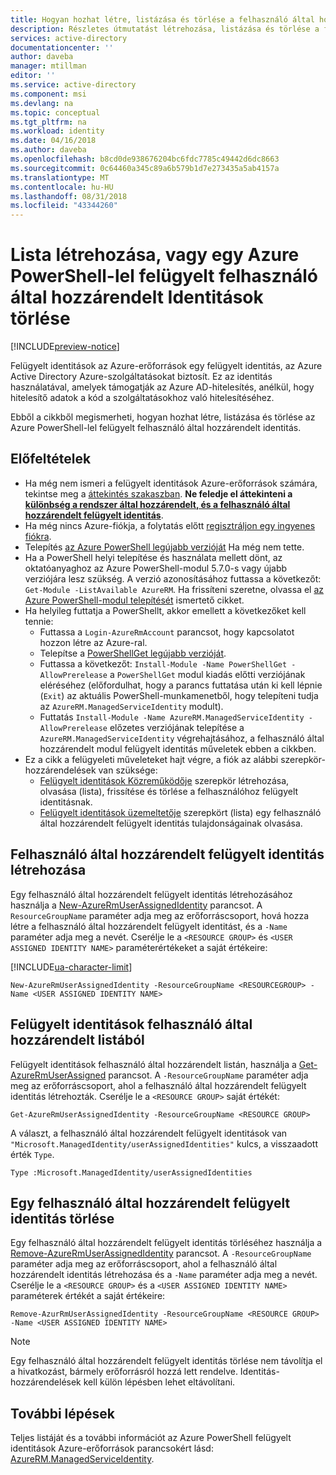 ```yaml
---
title: Hogyan hozhat létre, listázása és törlése a felhasználó által hozzárendelt felügyelt identitás az Azure PowerShell-lel
description: Részletes útmutatást létrehozása, listázása és törlése a felhasználó által hozzárendelt felügyelt identitás az Azure PowerShell-lel.
services: active-directory
documentationcenter: ''
author: daveba
manager: mtillman
editor: ''
ms.service: active-directory
ms.component: msi
ms.devlang: na
ms.topic: conceptual
ms.tgt_pltfrm: na
ms.workload: identity
ms.date: 04/16/2018
ms.author: daveba
ms.openlocfilehash: b8cd0de938676204bc6fdc7785c49442d6dc8663
ms.sourcegitcommit: 0c64460a345c89a6b579b1d7e273435a5ab4157a
ms.translationtype: MT
ms.contentlocale: hu-HU
ms.lasthandoff: 08/31/2018
ms.locfileid: "43344260"
---
```

# <a name="create-list-or-delete-a-user-assigned-managed-identity-using-azure-powershell"></a>Lista létrehozása, vagy egy Azure PowerShell-lel felügyelt felhasználó által hozzárendelt Identitások törlése

[!INCLUDE[preview-notice](~/includes/active-directory-msi-preview-notice-ua.md)]

Felügyelt identitások az Azure-erőforrások egy felügyelt identitás, az Azure Active Directory Azure-szolgáltatásokat biztosít. Ez az identitás használatával, amelyek támogatják az Azure AD-hitelesítés, anélkül, hogy hitelesítő adatok a kód a szolgáltatásokhoz való hitelesítéséhez. 

Ebből a cikkből megismerheti, hogyan hozhat létre, listázása és törlése az Azure PowerShell-lel felügyelt felhasználó által hozzárendelt identitás.

## <a name="prerequisites"></a>Előfeltételek

- Ha még nem ismeri a felügyelt identitások Azure-erőforrások számára, tekintse meg a [áttekintés szakaszban](overview.md). **Ne feledje el áttekinteni a [különbség a rendszer által hozzárendelt, és a felhasználó által hozzárendelt felügyelt identitás](overview.md#how-does-it-work)**.
- Ha még nincs Azure-fiókja, a folytatás előtt [regisztráljon egy ingyenes fiókra](https://azure.microsoft.com/free/).
- Telepítés [az Azure PowerShell legújabb verzióját](https://www.powershellgallery.com/packages/AzureRM) Ha még nem tette.
- Ha a PowerShell helyi telepítése és használata mellett dönt, az oktatóanyaghoz az Azure PowerShell-modul 5.7.0-s vagy újabb verziójára lesz szükség. A verzió azonosításához futtassa a következőt: ` Get-Module -ListAvailable AzureRM`. Ha frissíteni szeretne, olvassa el [az Azure PowerShell-modul telepítését](/powershell/azure/install-azurerm-ps) ismertető cikket. 
- Ha helyileg futtatja a PowerShellt, akkor emellett a következőket kell tennie: 
    - Futtassa a `Login-AzureRmAccount` parancsot, hogy kapcsolatot hozzon létre az Azure-ral.
    - Telepítse a [PowerShellGet legújabb verzióját](/powershell/gallery/installing-psget#for-systems-with-powershell-50-or-newer-you-can-install-the-latest-powershellget).
    - Futtassa a következőt: `Install-Module -Name PowerShellGet -AllowPrerelease` a `PowerShellGet` modul kiadás előtti verziójának eléréséhez (előfordulhat, hogy a parancs futtatása után ki kell lépnie (`Exit`) az aktuális PowerShell-munkamenetből, hogy telepíteni tudja az `AzureRM.ManagedServiceIdentity` modult).
    - Futtatás `Install-Module -Name AzureRM.ManagedServiceIdentity -AllowPrerelease` előzetes verziójának telepítése a `AzureRM.ManagedServiceIdentity` végrehajtásához, a felhasználó által hozzárendelt modul felügyelt identitás műveletek ebben a cikkben.
- Ez a cikk a felügyeleti műveleteket hajt végre, a fiók az alábbi szerepkör-hozzárendelések van szüksége:
    - [Felügyelt identitások Közreműködője](/azure/role-based-access-control/built-in-roles#managed-identity-contributor) szerepkör létrehozása, olvasása (lista), frissítése és törlése a felhasználóhoz felügyelt identitásnak.
    - [Felügyelt identitások üzemeltetője](/azure/role-based-access-control/built-in-roles#managed-identity-operator) szerepkört (lista) egy felhasználó által hozzárendelt felügyelt identitás tulajdonságainak olvasása.

## <a name="create-a-user-assigned-managed-identity"></a>Felhasználó által hozzárendelt felügyelt identitás létrehozása

Egy felhasználó által hozzárendelt felügyelt identitás létrehozásához használja a [New-AzureRmUserAssignedIdentity](/powershell/module/azurerm.managedserviceidentity/new-azurermuserassignedidentity) parancsot. A `ResourceGroupName` paraméter adja meg az erőforráscsoport, hová hozza létre a felhasználó által hozzárendelt felügyelt identitást, és a `-Name` paraméter adja meg a nevét. Cserélje le a `<RESOURCE GROUP>` és `<USER ASSIGNED IDENTITY NAME>` paraméterértékeket a saját értékeire:

[!INCLUDE[ua-character-limit](~/includes/managed-identity-ua-character-limits.md)]

 ```azurepowershell-interactive
New-AzureRmUserAssignedIdentity -ResourceGroupName <RESOURCEGROUP> -Name <USER ASSIGNED IDENTITY NAME>
```
## <a name="list-user-assigned-managed-identities"></a>Felügyelt identitások felhasználó által hozzárendelt listából

Felügyelt identitások felhasználó által hozzárendelt listán, használja a [Get-AzureRmUserAssigned](/powershell/module/azurerm.managedserviceidentity/get-azurermuserassignedidentity) parancsot.  A `-ResourceGroupName` paraméter adja meg az erőforráscsoport, ahol a felhasználó által hozzárendelt felügyelt identitás létrehozták. Cserélje le a `<RESOURCE GROUP>` saját értékét:

```azurepowershell-interactive
Get-AzureRmUserAssignedIdentity -ResourceGroupName <RESOURCE GROUP>
```
A választ, a felhasználó által hozzárendelt felügyelt identitások van `"Microsoft.ManagedIdentity/userAssignedIdentities"` kulcs, a visszaadott érték `Type`.

`Type :Microsoft.ManagedIdentity/userAssignedIdentities`

## <a name="delete-a-user-assigned-managed-identity"></a>Egy felhasználó által hozzárendelt felügyelt identitás törlése

Egy felhasználó által hozzárendelt felügyelt identitás törléséhez használja a [Remove-AzureRmUserAssignedIdentity](/powershell/module/azurerm.managedserviceidentity/remove-azurermuserassignedidentity) parancsot.  A `-ResourceGroupName` paraméter adja meg az erőforráscsoport, ahol a felhasználó által hozzárendelt identitás létrehozása és a `-Name` paraméter adja meg a nevét. Cserélje le a `<RESOURCE GROUP>` és a `<USER ASSIGNED IDENTITY NAME>` paraméterek értékét a saját értékeire:

 ```azurepowershell-interactive
Remove-AzurRmUserAssignedIdentity -ResourceGroupName <RESOURCE GROUP> -Name <USER ASSIGNED IDENTITY NAME>
```
> [!NOTE]
> Egy felhasználó által hozzárendelt felügyelt identitás törlése nem távolítja el a hivatkozást, bármely erőforrásról hozzá lett rendelve. Identitás-hozzárendelések kell külön lépésben lehet eltávolítani.

## <a name="next-steps"></a>További lépések

Teljes listáját és a további információt az Azure PowerShell felügyelt identitások Azure-erőforrások parancsokért lásd: [AzureRM.ManagedServiceIdentity](/powershell/module/azurerm.managedserviceidentity#managed_service_identity).
